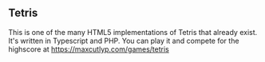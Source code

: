 ## Tetris
This is one of the many HTML5 implementations of Tetris that already exist. It's written in Typescript and PHP. You can play it and compete for the highscore at https://maxcutlyp.com/games/tetris
